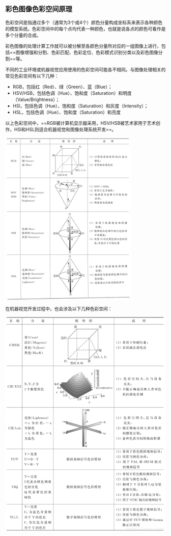 ## 彩色图像色彩空间原理

​	色彩空间是指通过多个（通常为3个或4个）颜色分量构成坐标系来表示各种颜色的模型系统。色彩空间中的每个点均代表一种颜色，也就是说各点的颜色可看作是多个分量的合成。

​	彩色图像的处理计算工作就可以被分解至各颜色分量所对应的一组图像上进行，包括==图像增强和分割、色彩匹配、色彩定位、色彩模式识别分类以及彩色图像分割==等。

​	不同的工业环境或机器视觉应用使用的色彩空间可能各不相同。与图像处理相关的常见色彩空间有以下几种：

- RGB，包括红（Red）、绿（Green）、蓝（Blue）；
- HSV/HSB，包括色调（Hue）、饱和度（Saturation）和明度（Value/Brightness）；
- HSl，包括色调（Hue）、饱和度（Saturation）和灰度（Intensity）；
- HSL，包括色调（Hue）、饱和度（Saturation）和亮度

​	以上色彩空间中，==RGB被计算机显示器采用，HSV/HSB被艺术家用于艺术创作，HSl和HSL则适合机器视觉和图像处理系统开发==。

<img src="imag/20210802232840874.png" style="zoom:50%;" />

在机器视觉开发过程中，也会涉及以下几种色彩空间：

![](imag/20210803223939983.png)

[参考]: https://blog.csdn.net/m0_38106923/article/details/119336224

